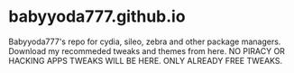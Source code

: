 # babyyoda777.github.io
Babyyoda777's repo for cydia, sileo, zebra and other package managers.
Download my recommeded tweaks and themes from here. NO PIRACY OR HACKING APPS TWEAKS WILL BE HERE. ONLY ALREADY FREE TWEAKS.
